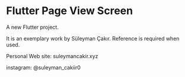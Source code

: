 # Flutter Page View Screen

A new Flutter project.

It is an exemplary work by Süleyman Çakır. Reference is required when used.
 
Personal Web site:
suleymancakir.xyz

instagram: @suleyman_cakiir0

